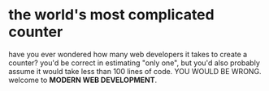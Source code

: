 # the world's most complicated counter

have you ever wondered how many web developers it takes to create a counter?
you'd be correct in estimating "only one", but you'd also probably assume
it would take less than 100 lines of code. YOU WOULD BE WRONG. welcome to
**MODERN WEB DEVELOPMENT**.
